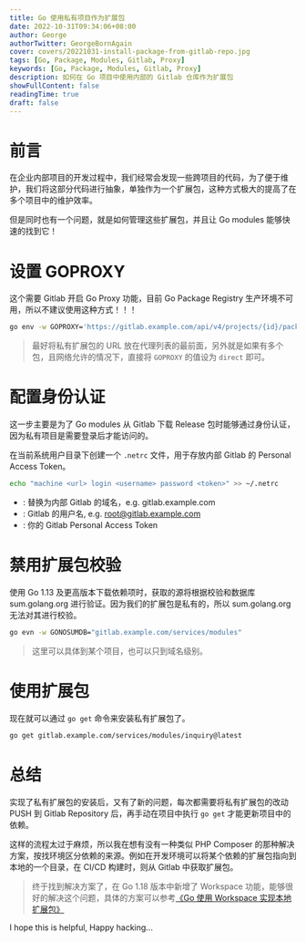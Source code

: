 ```yaml
---
title: Go 使用私有项目作为扩展包
date: 2022-10-31T09:34:06+08:00
author: George
authorTwitter: GeorgeBornAgain
cover: covers/20221031-install-package-from-gitlab-repo.jpg
tags: [Go, Package, Modules, Gitlab, Proxy]
keywords: [Go, Package, Modules, Gitlab, Proxy]
description: 如何在 Go 项目中使用内部的 Gitlab 仓库作为扩展包
showFullContent: false
readingTime: true
draft: false
---
```


# 前言

在企业内部项目的开发过程中，我们经常会发现一些跨项目的代码，为了便于维护，我们将这部分代码进行抽象，单独作为一个扩展包，这种方式极大的提高了在多个项目中的维护效率。

但是同时也有一个问题，就是如何管理这些扩展包，并且让 Go modules 能够快速的找到它！

# 设置 GOPROXY

这个需要 Gitlab 开启 Go Proxy 功能，目前 Go Package Registry 生产环境不可用，所以不建议使用这种方式！！！

```bash
go env -w GOPROXY='https://gitlab.example.com/api/v4/projects/{id}/packages/go,https://proxy.golang.org,direct'
```

> 最好将私有扩展包的 URL 放在代理列表的最前面，另外就是如果有多个包，且网络允许的情况下，直接将 `GOPROXY` 的值设为 `direct` 即可。

# 配置身份认证

这一步主要是为了 Go modules 从 Gitlab 下载 Release 包时能够通过身份认证，因为私有项目是需要登录后才能访问的。

在当前系统用户目录下创建一个 `.netrc` 文件，用于存放内部 Gitlab 的 Personal Access Token。

```bash
echo "machine <url> login <username> password <token>" >> ~/.netrc
```
* <url>: 替换为内部 Gitlab 的域名，e.g. gitlab.example.com
* <username>: Gitlab 的用户名, e.g. root@gitlab.example.com
* <token>: 你的 Gitlab Personal Access Token

# 禁用扩展包校验

使用 Go 1.13 及更高版本下载依赖项时，获取的源将根据校验和数据库 sum.golang.org 进行验证。因为我们的扩展包是私有的，所以 sum.golang.org 无法对其进行校验。

```bash
go evn -w GONOSUMDB="gitlab.example.com/services/modules"
```

> 这里可以具体到某个项目，也可以只到域名级别。

# 使用扩展包

现在就可以通过 `go get` 命令来安装私有扩展包了。

```bash
go get gitlab.example.com/services/modules/inquiry@latest
```

# 总结

实现了私有扩展包的安装后，又有了新的问题，每次都需要将私有扩展包的改动 PUSH 到 Gitlab Repository 后，再手动在项目中执行 `go get` 才能更新项目中的依赖。

这样的流程太过于麻烦，所以我在想有没有一种类似 PHP Composer 的那种解决方案，按找环境区分依赖的来源。例如在开发环境可以将某个依赖的扩展包指向到本地的一个目录，在 CI/CD 构建时，则从 Gitlab 中获取扩展包。

> 终于找到解决方案了，在 Go 1.18 版本中新增了 Workspace 功能，能够很好的解决这个问题，具体的方案可以参考[《Go 使用 Workspace 实现本地扩展包》](/devops/20221101.html)

I hope this is helpful, Happy hacking...